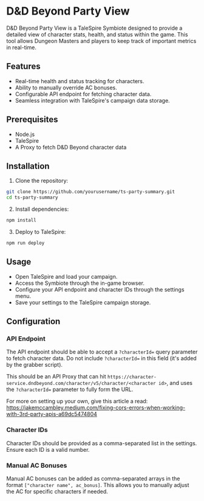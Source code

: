 # D&D Beyond Party View

D&D Beyond Party View is a TaleSpire Symbiote designed to provide a detailed view of character stats, health, and status within the game. This tool allows Dungeon Masters and players to keep track of important metrics in real-time.

## Features

- Real-time health and status tracking for characters.
- Ability to manually override AC bonuses.
- Configurable API endpoint for fetching character data.
- Seamless integration with TaleSpire's campaign data storage.

## Prerequisites

- Node.js
- TaleSpire
- A Proxy to fetch D&D Beyond character data

## Installation

1. Clone the repository:

```bash
git clone https://github.com/yourusername/ts-party-summary.git
cd ts-party-summary
```

2. Install dependencies:

```bash
npm install
```

3. Deploy to TaleSpire:

```bash
npm run deploy
```
## Usage

- Open TaleSpire and load your campaign.
- Access the Symbiote through the in-game browser.
- Configure your API endpoint and character IDs through the settings menu.
- Save your settings to the TaleSpire campaign storage.

## Configuration
### API Endpoint

The API endpoint should be able to accept a `?characterId=` query parameter to fetch character data. Do not include `?characterId=` in this field (it's added by the grabber script).

This should be an API Proxy that can hit `https://character-service.dndbeyond.com/character/v5/character/<character id>`, and uses the `?characterId=` parameter to fully form the URL.

For more on setting up your own, give this article a read: <https://jakemccambley.medium.com/fixing-cors-errors-when-working-with-3rd-party-apis-a69dc5474804>

### Character IDs

Character IDs should be provided as a comma-separated list in the settings. Ensure each ID is a valid number.

### Manual AC Bonuses

Manual AC bonuses can be added as comma-separated arrays in the format `["character name", ac_bonus]`. This allows you to manually adjust the AC for specific characters if needed.

